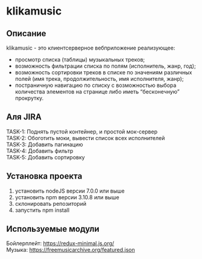 # klikamusic
## Описание
klikamusic - это клиент­серверное веб­приложение реализующее:  

* просмотр списка (таблицы) музыкальных треков;
* возможность фильтрации списка по полям (исполнитель, жанр, год);
* возможность сортировки треков в списке по значениям различных полей (имя трека, продолжительность, имя исполнителя, жанр);
* постраничную навигацию по списку с возможностью выбора количества элементов на странице либо иметь “бесконечную” прокрутку.

## Аля JIRA
TASK-1: Поднять пустой контейнер, и простой мок-сервер  
TASK-2: Обоготить моки, вывести список всех исполнителей  
TASK-3: Добавить пагинацию  
TASK-4: Добавить фильтр  
TASK-5: Добавить сортировку  

## Установка проекта
1. установить nodeJS версии 7.0.0 или выше
2. установить npm версии 3.10.8 или выше
3. склонировать репозиторий
4. запустить npm install

## Используемые модули
Бойлерплейт: https://redux-minimal.js.org/  
Музыка: https://freemusicarchive.org/featured.json


